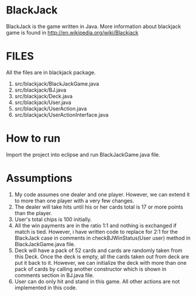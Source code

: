 BlackJack
=========
BlackJack is the game written in Java. More information about blackjack game is found in 
http://en.wikipedia.org/wiki/Blackjack

FILES
=====
All the files are in blackjack package. 
1. src/blackjack/BlackJackGame.java
2. src/blackjack/BJ.java
3. src/blackjack/Deck.java
4. src/blackjack/User.java
5. src/blackjack/UserAction.java
6. src/blackjack/UserActionInterface.java

How to run
===========

Import the project into eclipse and run BlackJackGame.java file. 


Assumptions
===========

1. My code assumes one dealer and one player. However, we can extend it to more than one player with a very few changes. 
2. The dealer will take hits until his or her cards total is 17 or more points than the player. 
3. User's total chips is 100 initially. 
4. All the win payments are in the ratio 1:1 and nothing is exchanged if match is tied. However, i have written code to 
   replace for 2:1 for the BlackJack case in comments in checkBJWinStatus(User user) method in BlackJackGame.java file.
5. Deck will have a pack of 52 cards and cards are randomly taken from this Deck. Once the deck is empty, all the cards 
   taken out from deck are put it back to it. However, we can initialize the deck with more than one pack of cards by 
   calling another constructor which is shown in comments section in BJ.java file. 
6. User can do only hit and stand in this game. All other actions are not implemented in this code. 
